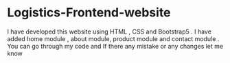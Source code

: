 # Logistics-Frontend-website
I have developed this website using HTML , CSS and Bootstrap5 . I have added home module , about module, product module and contact module . You can go through my code and If there any mistake or any changes let me know
